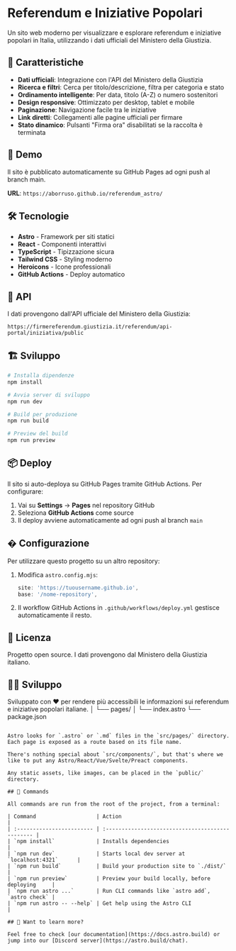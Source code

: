 # Referendum e Iniziative Popolari

Un sito web moderno per visualizzare e esplorare referendum e iniziative popolari in Italia, utilizzando i dati ufficiali del Ministero della Giustizia.

## 🌟 Caratteristiche

- **Dati ufficiali**: Integrazione con l'API del Ministero della Giustizia
- **Ricerca e filtri**: Cerca per titolo/descrizione, filtra per categoria e stato
- **Ordinamento intelligente**: Per data, titolo (A-Z) o numero sostenitori
- **Design responsive**: Ottimizzato per desktop, tablet e mobile
- **Paginazione**: Navigazione facile tra le iniziative
- **Link diretti**: Collegamenti alle pagine ufficiali per firmare
- **Stato dinamico**: Pulsanti "Firma ora" disabilitati se la raccolta è terminata

## 🚀 Demo

Il sito è pubblicato automaticamente su GitHub Pages ad ogni push al branch main.

**URL**: `https://aborruso.github.io/referendum_astro/`

## 🛠️ Tecnologie

- **Astro** - Framework per siti statici
- **React** - Componenti interattivi
- **TypeScript** - Tipizzazione sicura
- **Tailwind CSS** - Styling moderno
- **Heroicons** - Icone professionali
- **GitHub Actions** - Deploy automatico

## 📡 API

I dati provengono dall'API ufficiale del Ministero della Giustizia:
```
https://firmereferendum.giustizia.it/referendum/api-portal/iniziativa/public
```

## 🏗️ Sviluppo

```bash
# Installa dipendenze
npm install

# Avvia server di sviluppo
npm run dev

# Build per produzione
npm run build

# Preview del build
npm run preview
```

## 📦 Deploy

Il sito si auto-deploya su GitHub Pages tramite GitHub Actions. Per configurare:

1. Vai su **Settings** → **Pages** nel repository GitHub
2. Seleziona **GitHub Actions** come source
3. Il deploy avviene automaticamente ad ogni push al branch `main`

## � Configurazione

Per utilizzare questo progetto su un altro repository:

1. Modifica `astro.config.mjs`:
   ```js
   site: 'https://tuousername.github.io',
   base: '/nome-repository',
   ```

2. Il workflow GitHub Actions in `.github/workflows/deploy.yml` gestisce automaticamente il resto.

## 📄 Licenza

Progetto open source. I dati provengono dal Ministero della Giustizia italiano.

## 👨‍💻 Sviluppo

Sviluppato con ❤️ per rendere più accessibili le informazioni sui referendum e iniziative popolari italiane.
│   └── pages/
│       └── index.astro
└── package.json
```

Astro looks for `.astro` or `.md` files in the `src/pages/` directory. Each page is exposed as a route based on its file name.

There's nothing special about `src/components/`, but that's where we like to put any Astro/React/Vue/Svelte/Preact components.

Any static assets, like images, can be placed in the `public/` directory.

## 🧞 Commands

All commands are run from the root of the project, from a terminal:

| Command                   | Action                                           |
| :------------------------ | :----------------------------------------------- |
| `npm install`             | Installs dependencies                            |
| `npm run dev`             | Starts local dev server at `localhost:4321`      |
| `npm run build`           | Build your production site to `./dist/`          |
| `npm run preview`         | Preview your build locally, before deploying     |
| `npm run astro ...`       | Run CLI commands like `astro add`, `astro check` |
| `npm run astro -- --help` | Get help using the Astro CLI                     |

## 👀 Want to learn more?

Feel free to check [our documentation](https://docs.astro.build) or jump into our [Discord server](https://astro.build/chat).
